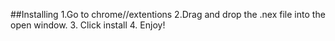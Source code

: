 ##Installing
1.Go to chrome//extentions
2.Drag and drop the .nex file into the open window. 
3. Click install 
4. Enjoy!
